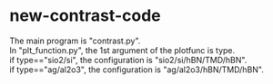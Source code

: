 # new-contrast-code
The main program is "contrast.py".<br />
In "plt_function.py", the 1st argument of the plotfunc is type.<br />
if type=="sio2/si", the configuration is "sio2/si/hBN/TMD/hBN".<br />
if type=="ag/al2o3", the configuration is "ag/al2o3/hBN/TMD/hBN".<br />
